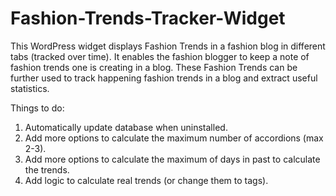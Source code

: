 Fashion-Trends-Tracker-Widget
=============================

This WordPress widget displays Fashion Trends in a fashion blog in different tabs (tracked over time). It enables the fashion blogger to keep a note of fashion trends one is creating in a blog. These Fashion Trends can be further used to track happening fashion trends in a blog and extract useful statistics.

Things to do:
1) Automatically update database when uninstalled.
2) Add more options to calculate the maximum number of accordions (max 2-3).
3) Add more options to calculate the maximum of days in past to calculate the trends.
4) Add logic to calculate real trends (or change them to tags).
